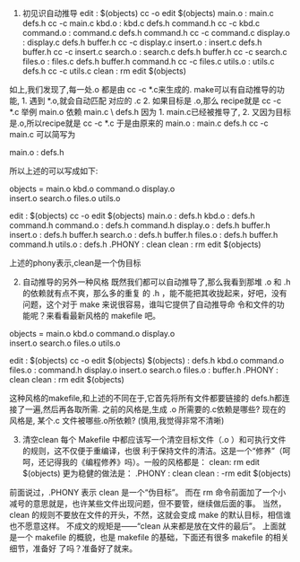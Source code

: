 1. 初见识自动推导
edit : $(objects)
	cc -o edit $(objects)
main.o : main.c defs.h
	cc -c main.c
kbd.o : kbd.c defs.h command.h
	cc -c kbd.c
command.o : command.c defs.h command.h
	cc -c command.c
display.o : display.c defs.h buffer.h
	cc -c display.c
insert.o : insert.c defs.h buffer.h
	cc -c insert.c
search.o : search.c defs.h buffer.h
	cc -c search.c
files.o : files.c defs.h buffer.h command.h
	cc -c files.c
utils.o : utils.c defs.h
	cc -c utils.c
clean :
	rm edit $(objects)

如上,我们发现了,每一处.o 都是由 cc -c *.c来生成的.
make可以有自动推导的功能,
	1. 遇到 *.o,就会自动匹配 对应的 .c
	2. 如果目标是 .o,那么 recipe就是 cc -c *.c
举例
main.o 依赖 main.c \ defs.h
因为 
	1. main.c已经被推导了, 
	2. 又因为目标是.o,所以recipe就是 cc -c *.c
于是由原来的
main.o : main.c defs.h
	cc -c main.c
可以简写为

main.o : defs.h

所以上述的可以写成如下:

objects = main.o kbd.o command.o display.o \
insert.o search.o files.o utils.o

edit : $(objects)
	cc -o edit $(objects)
main.o : defs.h
kbd.o : defs.h command.h
command.o : defs.h command.h
display.o : defs.h buffer.h
insert.o : defs.h buffer.h
search.o : defs.h buffer.h
files.o : defs.h buffer.h command.h
utils.o : defs.h
.PHONY : clean
clean :
	rm edit $(objects)

上述的phony表示,clean是一个伪目标

2. 自动推导的另外一种风格
既然我们都可以自动推导了,那么我看到那堆 .o 和 .h 的依赖就有点不爽，那么多的重复
的 .h ，能不能把其收拢起来，好吧，没有问题，这个对于 make 来说很容易，谁叫它提供了自动推导命
令和文件的功能呢？来看看最新风格的 makefile 吧。

objects = main.o kbd.o command.o display.o \
insert.o search.o files.o utils.o

edit : $(objects)
	cc -o edit $(objects)
$(objects) : defs.h
kbd.o command.o files.o : command.h
display.o insert.o search.o files.o : buffer.h
.PHONY : clean
clean :
	rm edit $(objects)

这种风格的makefile,和上述的不同在于,它首先将所有文件都要链接的 defs.h都连接了一遍,然后再各取所需.
之前的风格是,生成 .o 所需要的.c依赖是哪些? 
现在的风格是, 某个.c 文件被哪些.o所依赖?
(慎用,我觉得非常不清晰)

3. 清空clean
每个 Makefile 中都应该写一个清空目标文件（.o ）和可执行文件的规则，这不仅便于重编译，也很
利于保持文件的清洁。这是一个“修养”（呵呵，还记得我的《编程修养》吗）。一般的风格都是：
clean:
	rm edit $(objects)
更为稳健的做法是：
.PHONY : clean
clean :
	-rm edit $(objects)

前面说过，.PHONY 表示 clean 是一个“伪目标”。
而在 rm 命令前面加了一个小减号的意思就是，也许某些文件出现问题，但不要管，继续做后面的事。
当然，clean 的规则不要放在文件的开头，不然，这就会变成 make 的默认目标，相信谁也不愿意这样。
不成文的规矩是——“clean 从来都是放在文件的最后”。
上面就是一个 makefile 的概貌，也是 makefile 的基础，下面还有很多 makefile 的相关细节，准备好
了吗？准备好了就来。






